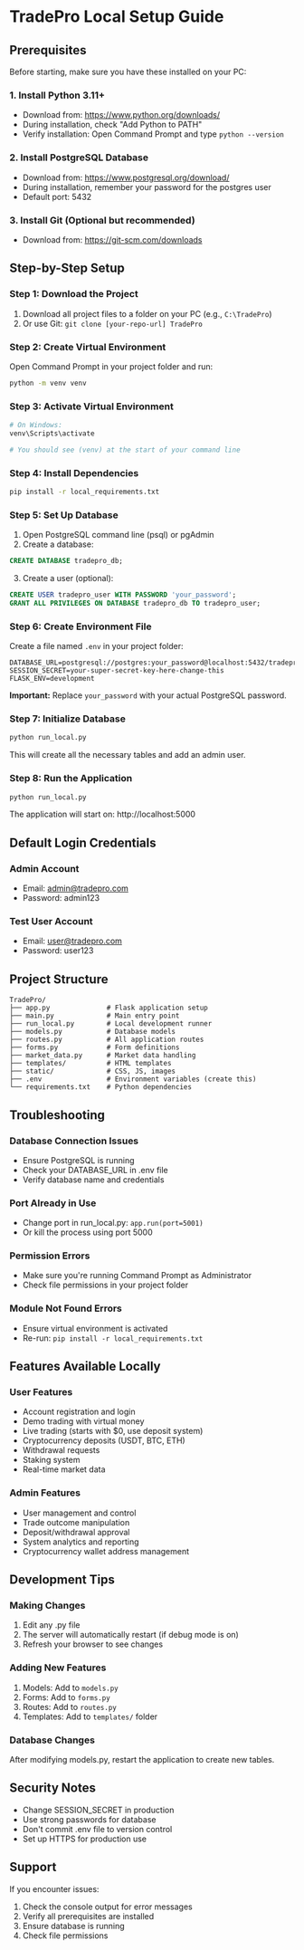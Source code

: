 # TradePro Local Setup Guide

## Prerequisites
Before starting, make sure you have these installed on your PC:

### 1. Install Python 3.11+
- Download from: https://www.python.org/downloads/
- During installation, check "Add Python to PATH"
- Verify installation: Open Command Prompt and type `python --version`

### 2. Install PostgreSQL Database
- Download from: https://www.postgresql.org/download/
- During installation, remember your password for the postgres user
- Default port: 5432

### 3. Install Git (Optional but recommended)
- Download from: https://git-scm.com/downloads

## Step-by-Step Setup

### Step 1: Download the Project
1. Download all project files to a folder on your PC (e.g., `C:\TradePro`)
2. Or use Git: `git clone [your-repo-url] TradePro`

### Step 2: Create Virtual Environment
Open Command Prompt in your project folder and run:
```bash
python -m venv venv
```

### Step 3: Activate Virtual Environment
```bash
# On Windows:
venv\Scripts\activate

# You should see (venv) at the start of your command line
```

### Step 4: Install Dependencies
```bash
pip install -r local_requirements.txt
```

### Step 5: Set Up Database
1. Open PostgreSQL command line (psql) or pgAdmin
2. Create a database:
```sql
CREATE DATABASE tradepro_db;
```
3. Create a user (optional):
```sql
CREATE USER tradepro_user WITH PASSWORD 'your_password';
GRANT ALL PRIVILEGES ON DATABASE tradepro_db TO tradepro_user;
```

### Step 6: Create Environment File
Create a file named `.env` in your project folder:
```
DATABASE_URL=postgresql://postgres:your_password@localhost:5432/tradepro_db
SESSION_SECRET=your-super-secret-key-here-change-this
FLASK_ENV=development
```

**Important:** Replace `your_password` with your actual PostgreSQL password.

### Step 7: Initialize Database
```bash
python run_local.py
```

This will create all the necessary tables and add an admin user.

### Step 8: Run the Application
```bash
python run_local.py
```

The application will start on: http://localhost:5000

## Default Login Credentials

### Admin Account
- Email: admin@tradepro.com
- Password: admin123

### Test User Account
- Email: user@tradepro.com  
- Password: user123

## Project Structure
```
TradePro/
├── app.py              # Flask application setup
├── main.py             # Main entry point
├── run_local.py        # Local development runner
├── models.py           # Database models
├── routes.py           # All application routes
├── forms.py            # Form definitions
├── market_data.py      # Market data handling
├── templates/          # HTML templates
├── static/             # CSS, JS, images
├── .env                # Environment variables (create this)
└── requirements.txt    # Python dependencies
```

## Troubleshooting

### Database Connection Issues
- Ensure PostgreSQL is running
- Check your DATABASE_URL in .env file
- Verify database name and credentials

### Port Already in Use
- Change port in run_local.py: `app.run(port=5001)`
- Or kill the process using port 5000

### Permission Errors
- Make sure you're running Command Prompt as Administrator
- Check file permissions in your project folder

### Module Not Found Errors
- Ensure virtual environment is activated
- Re-run: `pip install -r local_requirements.txt`

## Features Available Locally

### User Features
- Account registration and login
- Demo trading with virtual money
- Live trading (starts with $0, use deposit system)
- Cryptocurrency deposits (USDT, BTC, ETH)
- Withdrawal requests
- Staking system
- Real-time market data

### Admin Features
- User management and control
- Trade outcome manipulation
- Deposit/withdrawal approval
- System analytics and reporting
- Cryptocurrency wallet address management

## Development Tips

### Making Changes
1. Edit any .py file
2. The server will automatically restart (if debug mode is on)
3. Refresh your browser to see changes

### Adding New Features
1. Models: Add to `models.py`
2. Forms: Add to `forms.py`
3. Routes: Add to `routes.py`
4. Templates: Add to `templates/` folder

### Database Changes
After modifying models.py, restart the application to create new tables.

## Security Notes
- Change SESSION_SECRET in production
- Use strong passwords for database
- Don't commit .env file to version control
- Set up HTTPS for production use

## Support
If you encounter issues:
1. Check the console output for error messages
2. Verify all prerequisites are installed
3. Ensure database is running
4. Check file permissions
